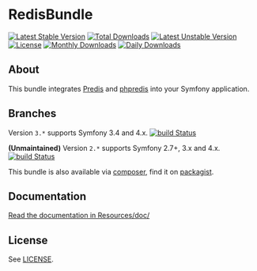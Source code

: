 # RedisBundle #
[![Latest Stable Version](https://poser.pugx.org/snc/redis-bundle/v/stable?format=flat-square)](https://packagist.org/packages/snc/redis-bundle)
[![Total Downloads](https://poser.pugx.org/snc/redis-bundle/downloads?format=flat-square)](https://packagist.org/packages/snc/redis-bundle)
[![Latest Unstable Version](https://poser.pugx.org/snc/redis-bundle/v/unstable?format=flat-square)](https://packagist.org/packages/snc/redis-bundle)
[![License](https://poser.pugx.org/snc/redis-bundle/license?format=flat-square)](https://packagist.org/packages/snc/redis-bundle)
[![Monthly Downloads](https://poser.pugx.org/snc/redis-bundle/d/monthly?format=flat-square)](https://packagist.org/packages/snc/redis-bundle)
[![Daily Downloads](https://poser.pugx.org/snc/redis-bundle/d/daily?format=flat-square)](https://packagist.org/packages/snc/redis-bundle)

## About ##

This bundle integrates [Predis](https://github.com/nrk/predis) and [phpredis](https://github.com/nicolasff/phpredis) into your Symfony application.

## Branches ##

Version `3.*` supports Symfony 3.4 and 4.x. [![build Status](https://img.shields.io/travis/snc/SncRedisBundle/master.svg?style=flat-square)](https://travis-ci.org/snc/SncRedisBundle.svg?branch=master)

**(Unmaintained)** Version `2.*` supports Symfony 2.7+, 3.x and 4.x. [![build Status](https://img.shields.io/travis/snc/SncRedisBundle/2.1.svg?style=flat-square)](https://travis-ci.org/snc/SncRedisBundle.svg?branch=2.1)

This bundle is also available via [composer](https://github.com/composer/composer), find it on [packagist](https://packagist.org/packages/snc/redis-bundle).

## Documentation ##

[Read the documentation in Resources/doc/](Resources/doc/index.md)

## License ##

See [LICENSE](LICENSE).
